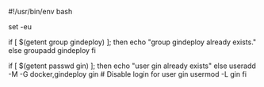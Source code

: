 #!/usr/bin/env bash

set -eu

if [ $(getent group gindeploy) ]; then
  echo "group gindeploy already exists."
else
  groupadd gindeploy
fi

if [ $(getent passwd gin) ]; then
    echo "user gin already exists"
else
    useradd -M -G docker,gindeploy gin
    # Disable login for user gin
    usermod -L gin
fi

